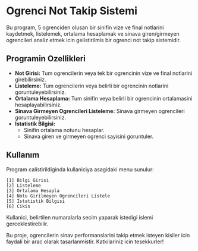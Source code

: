 # Ogrenci Not Takip Sistemi

Bu program, 5 ogrenciden olusan bir sinifin vize ve final notlarini kaydetmek, listelemek, ortalama hesaplamak ve sinava giren/girmeyen ogrencileri analiz etmek icin gelistirilmis bir ogrenci not takip sistemidir.

## Programin Ozellikleri

- **Not Girisi:** Tum ogrencilerin veya tek bir ogrencinin vize ve final notlarini girebilirsiniz.
- **Listeleme:** Tum ogrencilerin veya belirli bir ogrencinin notlarini goruntuleyebilirsiniz.
- **Ortalama Hesaplama:** Tum sinifin veya belirli bir ogrencinin ortalamasini hesaplayabilirsiniz.
- **Sinava Girmeyen Ogrencileri Listeleme:** Sinava girmeyen ogrencileri goruntuleyebilirsiniz.
- **Istatistik Bilgisi:**
  - Sinifin ortalama notunu hesaplar.
  - Sinava giren ve girmeyen ogrenci sayisini goruntuler.

## Kullanım

Program calistirildiginda kullaniciya asagidaki menu sunulur:
```
[1] Bilgi Girisi
[2] Listeleme
[3] Ortalama Hesapla
[4] Notu Girilmeyen Ogrencileri Listele
[5] Istatistik Bilgisi
[6] Cikis
```
Kullanici, belirtilen numaralarla secim yaparak istedigi islemi gerceklestirebilir.

Bu proje, ogrencilerin sinav performanslarini takip etmek isteyen kisiler icin faydali bir arac olarak tasarlanmistir. Katkilariniz icin tesekkurler!

